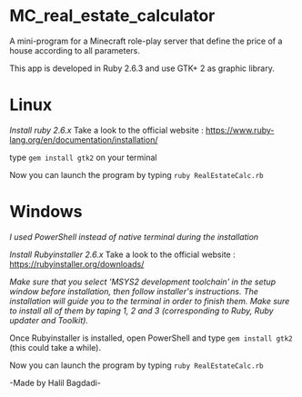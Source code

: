 # MC_real_estate_calculator
A mini-program for a Minecraft role-play server that define the price of a house according to all parameters.

This app is developed in Ruby 2.6.3 and use GTK+ 2 as graphic library.


# Linux

*Install ruby 2.6.x*
Take a look to the official website : https://www.ruby-lang.org/en/documentation/installation/

type `gem install gtk2` on your terminal

Now you can launch the program by typing `ruby RealEstateCalc.rb`


# Windows

*I used PowerShell instead of native terminal during the installation*

*Install Rubyinstaller 2.6.x*
Take a look to the official website : https://rubyinstaller.org/downloads/

*Make sure that you select 'MSYS2 development toolchain' in the setup window before installation, then follow installer's instructions.
The installation will guide you to the terminal in order to finish them.
Make sure to install all of them by taping 1, 2 and 3 (corresponding to Ruby, Ruby updater and Toolkit).*

Once Rubyinstaller is installed, open PowerShell and type `gem install gtk2` (this could take a while).

Now you can launch the program by typing `ruby RealEstateCalc.rb`



-Made by Halil Bagdadi-

